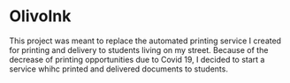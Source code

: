 # OlivoInk
This project was meant to replace the automated printing service I created for printing and delivery to students living on my street. Because of the decrease of printing opportunities due to Covid 19, I decided to start a service whihc printed and delivered documents to students. 
